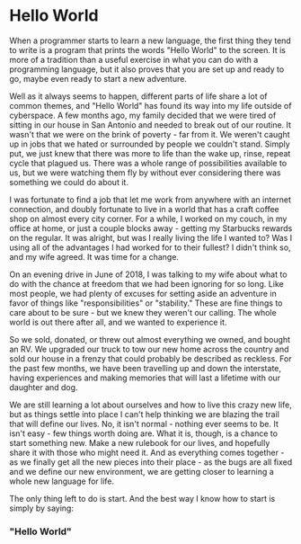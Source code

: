# Hello World

When a programmer starts to learn a new language, the first thing they tend to write is a program that prints the words "Hello World" to the screen.  It is more of a tradition than a useful exercise in what you can do with a programming language, but it also proves that you are set up and ready to go, maybe even ready to start a new adventure.

Well as it always seems to happen, different parts of life share a lot of common themes, and "Hello World" has found its way into my life outside of cyberspace.  A few months ago, my family decided that we were tired of sitting in our house in San Antonio and needed to break out of our routine.  It wasn't that we were on the brink of poverty - far from it.  We weren't caught up in jobs that we hated or surrounded by people we couldn't stand.  Simply put, we just knew that there was more to life than the wake up, rinse, repeat cycle that plagued us.  There was a whole range of possibilities available to us, but we were watching them fly by without ever considering there was something we could do about it.

I was fortunate to find a job that let me work from anywhere with an internet connection, and doubly fortunate to live in a world that has a craft coffee shop on almost every city corner.  For a while, I worked on my couch, in my office at home, or just a couple blocks away - getting my Starbucks rewards on the regular.  It was alright, but was I really living the life I wanted to?  Was I using all of the advantages I had worked for to their fullest?  I didn't think so, and my wife agreed.  It was time for a change.

On an evening drive in June of 2018, I was talking to my wife about what to do with the chance at freedom that we had been ignoring for so long.  Like most people, we had plenty of excuses for setting aside an adventure in favor of things like "responsibilities" or "stability."  These are fine things to care about to be sure - but we knew they weren't our calling.  The whole world is out there after all, and we wanted to experience it.

So we sold, donated, or threw out almost everything we owned, and bought an RV.  We upgraded our truck to tow our new home across the country and sold our house in a frenzy that could probably be described as reckless.  For the past few months, we have been travelling up and down the interstate, having experiences and making memories that will last a lifetime with our daughter and dog.

We are still learning a lot about ourselves and how to live this crazy new life, but as things settle into place I can't help thinking we are blazing the trail that will define our lives.  No, it isn't normal - nothing ever seems to be.  It isn't easy - few things worth doing are.  What it is, though, is a chance to start something new.  Make a new rulebook for our lives, and hopefully share it with those who might need it.  And as everything comes together - as we finally get all the new pieces into their place - as the bugs are all fixed and we define our new environment, we are getting closer to learning a whole new language for life.

The only thing left to do is start.  And the best way I know how to start is simply by saying:

### "Hello World"

